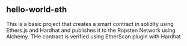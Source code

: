 ## hello-world-eth

This is a basic project that creates a smart contract in solidity using Ethers.js and Hardhat and publishes it to the Ropsten Network using Alchemy. THe contract is verified using EtherScan plugin with Hardhat
